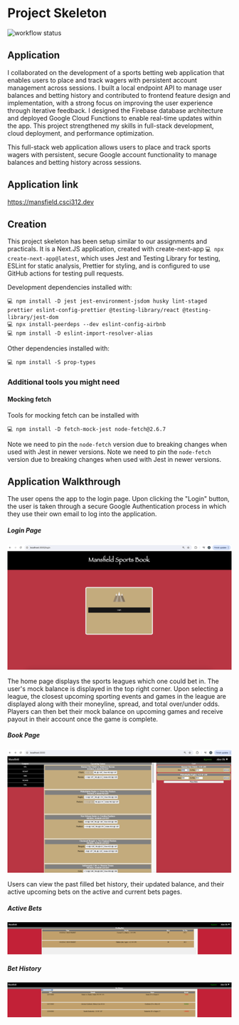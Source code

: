 # Project Skeleton

![workflow status](https://github.com/csci312a-f23/project-mansfield/actions/workflows/node.js.yml/badge.svg)

## Application
I collaborated on the development of a sports betting web application that enables users to place and track wagers with persistent account management across sessions. I built a local endpoint API to manage user balances and betting history and contributed to frontend feature design and implementation, with a strong focus on improving the user experience through iterative feedback. I designed the Firebase database architecture and deployed Google Cloud Functions to enable real-time updates within the app. This project strengthened my skills in full-stack development, cloud deployment, and performance optimization.

This full-stack web application  allows users to place and track sports wagers with persistent, secure Google account functionality to manage balances and betting history across sessions.

## Application link

https://mansfield.csci312.dev

## Creation

This project skeleton has been setup similar to our assignments and practicals. It is a Next.JS application, created with create-next-app `💻 npx create-next-app@latest`, which uses Jest and Testing Library for testing, ESLint for static analysis, Prettier for styling, and is configured to use GitHub actions for testing pull requests.

Development dependencies installed with:

```
💻 npm install -D jest jest-environment-jsdom husky lint-staged prettier eslint-config-prettier @testing-library/react @testing-library/jest-dom
💻 npx install-peerdeps --dev eslint-config-airbnb
💻 npm install -D eslint-import-resolver-alias
```

Other dependencies installed with:

```
💻 npm install -S prop-types
```

### Additional tools you might need

#### Mocking fetch

Tools for mocking fetch can be installed with

```
💻 npm install -D fetch-mock-jest node-fetch@2.6.7
```

Note we need to pin the `node-fetch` version due to breaking changes when used with Jest in newer versions.
Note we need to pin the `node-fetch` version due to breaking changes when used with Jest in newer versions.



## Application Walkthrough

The user opens the app to the login page. Upon clicking the "Login" button, the user is taken through a secure Google Authentication process in which they use their own email to log into the application.

##### Login Page
![login](./screenshots/login.png)

The home page displays the sports leagues which one could bet in. The user's mock balance is displayed in the top right corner. Upon selecting a league, the closest upcoming sporting events and games in the league are displayed along with their moneyline, spread, and total over/under odds. Players can then bet their mock balance on upcoming games and receive payout in their account once the game is complete.

##### Book Page
![book](./screenshots/book.png)

Users can view the past filled bet history, their updated balance, and their active upcoming bets on the active and current bets pages.

##### Active Bets
![active](./screenshots/activebets.png)

##### Bet History
![history](./screenshots/bethistory.png)



